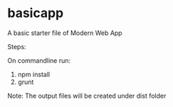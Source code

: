 # basicapp
A basic starter file of Modern Web App

Steps:

On commandline run:
1. npm install
2. grunt

Note: The output files will be created under dist folder